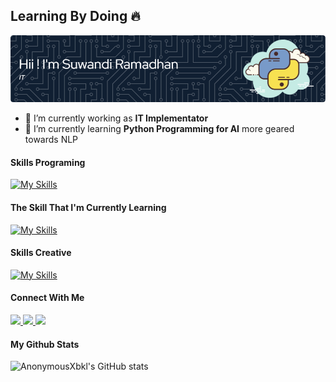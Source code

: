 ## Learning By Doing 🔥

![Suwandi Ramadhan](img/github-header-image-2.png)

- 💼 I’m currently working as **IT Implementator**
- 🐍 I’m currently learning **Python Programming for AI** more geared towards NLP


#### Skills Programing

[![My Skills](https://skillicons.dev/icons?i=vscode,html,css,bootstrap,mysql&theme=light)](https://skillicons.dev)
<br>

#### The Skill That I'm Currently Learning

[![My Skills](https://skillicons.dev/icons?i=tailwind,py,sklearn,tensorflow&theme=light)](https://skillicons.dev)
<br>

#### Skills Creative

[![My Skills](https://skillicons.dev/icons?i=ps,pr,sketchup,&theme=light)](https://skillicons.dev)
<br>

#### Connect With Me

<p align="left">
  <a href="http://www.linkedin.com/in/suwandi-ramadhan-81a1b3126">
    <img src="https://skillicons.dev/icons?i=linkedin" />
  </a>
  <a href="https://www.instagram.com/suwandi_ramadhan?igsh=MXRnYXd4czZ2a293aA==">
    <img src="https://skillicons.dev/icons?i=instagram" />
  </a>
  <a href="Dicordapp.com/users/454404363218059264">
    <img src="https://skillicons.dev/icons?i=discord" />
  </a>
</p>

#### My Github Stats

![AnonymousXbkl's GitHub stats](https://github-readme-stats.vercel.app/api?username=AnonymousXbkl&hide_rank=true&show_icons=true&theme=tokyonight)
